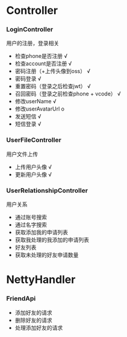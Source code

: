 # Controller
### LoginController
用户的注册，登录相关

* 检查phone是否注册                       √
* 检查account是否注册                     √
* 密码注册（+上传头像到oss）               √
* 密码登录                               √
* 重置密码（登录之后检查jwt）              √
* 召回密码（登录之前检查phone + vcode）    √
* 修改userName                           √
* 修改userAvatarUrl  o
* 发送短信                               √
* 短信登录                               √

### UserFileController
用户文件上传

* 上传用户头像                            √
* 更新用户头像                            √

### UserRelationshipController
用户关系

* 通过账号搜索
* 通过名字搜索
* 获取添加我的申请列表
* 获取我处理的我添加的申请列表
* 好友列表
* 获取未处理的好友申请数量

# NettyHandler
### FriendApi
* 添加好友的请求
* 删除好友的请求
* 处理添加好友的请求